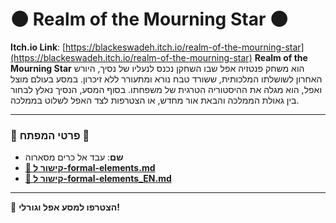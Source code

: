 # 🌑 Realm of the Mourning Star 🌑
**Itch.io Link**: [https://blackeswadeh.itch.io/realm-of-the-mourning-star](https://blackeswadeh.itch.io/realm-of-the-mourning-star)
**Realm of the Mourning Star** הוא משחק פנטזיה אפל שבו השחקן נכנס לנעליו של נסיך, היורש האחרון לשושלתו המלכותית, ששורד טבח נורא ומתעורר ללא זיכרון. במסע בעולם מוצל ואפל, הוא מגלה את ההיסטוריה הטרגית של משפחתו. בסוף המסע, הנסיך נאלץ לבחור בין גאולת הממלכה והבאת אור מחדש, או הצטרפות לצד האפל לשלוט בממלכה.

---

### 🔹 פרטי המפתח 🔹
- **שם**: עבד אל כרים מסארוה
- [**📄 קישור ל-formal-elements.md**](https://github.com/MassarwaGames/realm-of-the-mourning-star/blob/main/formal-elements.md)
- [**📄 קישור ל-formal-elements_EN.md**](https://github.com/MassarwaGames/realm-of-the-mourning-star/blob/main/formal-elements_EN.md)


---

🌌 **הצטרפו למסע אפל וגורלי!**

